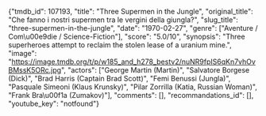 {"tmdb_id": 107193, "title": "Three Supermen in the Jungle", "original_title": "Che fanno i nostri supermen tra le vergini della giungla?", "slug_title": "three-supermen-in-the-jungle", "date": "1970-02-27", "genre": ["Aventure / Com\u00e9die / Science-Fiction"], "score": "5.0/10", "synopsis": "Three superheroes attempt to reclaim the stolen lease of a uranium mine.", "image": "https://image.tmdb.org/t/p/w185_and_h278_bestv2/nuNR9fpIS6qKn7vhOvBMssK5ORc.jpg", "actors": ["George Martin (Martin)", "Salvatore Borgese (Dick)", "Brad Harris (Captain Brad Scott)", "Femi Benussi (Jungla)", "Pasquale Simeoni (Klaus Krunsky)", "Pilar Zorrilla (Katia, Russian Woman)", "Frank Bra\u00f1a (Zumakov)"], "comments": [], "recommandations_id": [], "youtube_key": "notfound"}